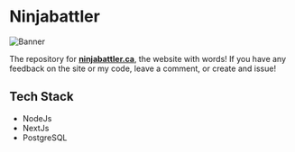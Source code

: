 # Ninjabattler

![Banner](https://user-images.githubusercontent.com/67678977/182970018-61a20567-a663-4dfd-b77b-4342a9ad2ffb.png)

The repository for **[ninjabattler.ca](https://ninjabattler.ca)**, the website with words! If you have any feedback on the site or my code, leave a comment, or create and issue!

## Tech Stack
- NodeJs
- NextJs
- PostgreSQL